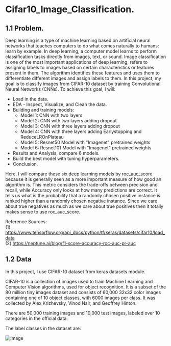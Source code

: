 # Cifar10_Image_Classification. 

## 1.1 Problem. 
Deep learning is a type of machine learning based on artificial neural networks that teaches computers to do what comes naturally to humans: learn by example. In deep learning, a computer model learns to perform classification tasks directly from images, text, or sound. Image classification is one of the most important applications of deep learning, refers to assigning labels to images based on certain characteristics or features present in them. The algorithm identifies these features and uses them to differentiate different images and assign labels to them. In this project, my goal is to classify images from CIFAR-10 dataset by training Convolutional Neural Networks (CNNs). To achieve this goal, I will:    
+ Load in the data.       
+ EDA - Inspect, Visualize, and Clean the data.      
+ Building and training models:     
    + Model 1: CNN with two layers 
    + Model 2: CNN with two layers adding dropout    
    + Model 3: CNN with three layers adding dropout 
    + Model 4: CNN with three layers adding Earlystopping and ReduceLROnPlateau 
    + Model 5: Resnet50 Model with "Imagenet" pretrained weights 
    + Model 6: Resnet101 Model with "Imagenet" pretrained weights 
+ Results and Analysis, compare 6 models. 
+ Build the best model with tuning hyperparameters. 
+ Conclusion.    

Here, I will compare these six deep learning models by roc_auc_score because it is generally seen as a more important measure of how good an algorithm is. This metric considers the trade-offs between precision and recall, while Accuracy only looks at how many predictions are correct. It tells us what is the probability that a randomly chosen positive instance is ranked higher than a randomly chosen negative instance. Since we care about true negatives as much as we care about true positives then it totally makes sense to use roc_auc_score. 

Reference Sources:    
(1) https://www.tensorflow.org/api_docs/python/tf/keras/datasets/cifar10/load_data    
(2) https://neptune.ai/blog/f1-score-accuracy-roc-auc-pr-auc 

## 1.2 Data 
In this project, I use CIFAR-10 dataset from keras datasets module.    

CIFAR-10 is a collection of images used to train Machine Learning and Computer Vision algorithms, used for object recognition. It is a subset of the 80 million tiny images dataset and consists of 60,000 32x32 color images containing one of 10 object classes, with 6000 images per class. It was collected by Alex Krizhevsky, Vinod Nair, and Geoffrey Hinton.  

There are 50,000 training images and 10,000 test images, labeled over 10 categories in the official data.  

The label classes in the dataset are: 

![image](https://user-images.githubusercontent.com/63614659/221905625-09e1d667-cc0d-48ca-9e24-9655b64c758b.png)
